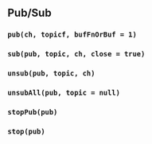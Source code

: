 ## Pub/Sub

### `pub(ch, topicf, bufFnOrBuf = 1)`
### `sub(pub, topic, ch, close = true)`
### `unsub(pub, topic, ch)`
### `unsubAll(pub, topic = null)`
### `stopPub(pub)`
### `stop(pub)`
